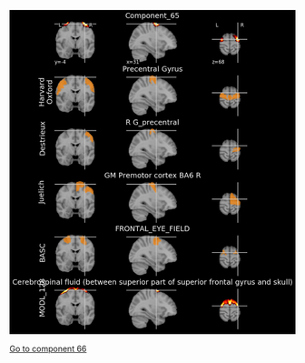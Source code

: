 ![65](preliminary/65.jpg "Component 65")

[Go to component 66](https://parietal-inria.github.io/MODL_atlas/256/66 "Component 66")
